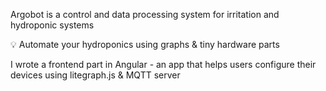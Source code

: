 Argobot is a control and data processing system for irritation and hydroponic systems

💡 Automate your hydroponics using graphs & tiny hardware parts

I wrote a frontend part in Angular - an app that helps users configure their devices using litegraph.js & MQTT server
